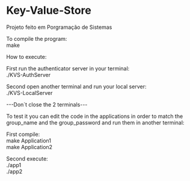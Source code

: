 # Key-Value-Store <br />
Projeto feito em Porgramação de Sistemas

To compile the program: <br />
make

How to execute:

First run the authenticator server in your terminal: <br />
./KVS-AuthServer

Second open another terminal and run your local server: <br />
./KVS-LocalServer

---Don´t close the 2 terminals---


To test it you can edit the code in the applications in order to match the group_name and the group_password and run them in another terminal: <br />

First compile: <br />
make Application1 <br />
make Application2

Second execute: <br />
./app1 <br />
./app2
